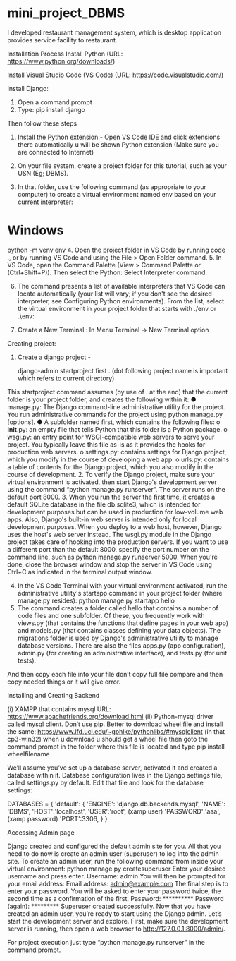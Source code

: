 # mini_project_DBMS
 I developed restaurant management system, which is desktop application provides service facility to restaurant.

Installation Process
Install Python 
(URL: https://www.python.org/downloads/)	

Install Visual Studio Code  (VS Code)
(URL: https://code.visualstudio.com/)

Install Django:
1.	Open a command prompt
2.	Type: pip install django

Then follow these steps
1.	Install the Python extension.- Open VS Code IDE and click extensions there automatically u will be shown Python extension (Make sure you are connected to Internet)
2.	On your file system, create a project folder for this tutorial, such as your USN (Eg; DBMS).

3.	In that folder, use the following command (as appropriate to your computer) to create a virtual environment named env based on your current interpreter:
# Windows
python -m venv env
4.	Open the project folder in VS Code by running code ., or by running VS Code and using the File > Open Folder command.
5.	In VS Code, open the Command Palette (View > Command Palette or (Ctrl+Shift+P)). Then select the Python: Select Interpreter command:
 
6.	The command presents a list of available interpreters that VS Code can locate automatically (your list will vary; if you don't see the desired interpreter, see Configuring Python environments). From the list, select the virtual environment in your project folder that starts with ./env or .\env:
 


7.	Create a New Terminal : In Menu Terminal -> New Terminal option



Creating project:
1.	Create a django project -  

     django-admin startproject first .
     (dot following project name is important which refers to current directory)

This startproject command assumes (by use of . at the end) that the current folder is your project folder, and creates the following within it:
●	manage.py: The Django command-line administrative utility for the project. You run administrative commands for the project using python manage.py <command> [options].
●	A subfolder named first, which contains the following files:
o	__init__.py: an empty file that tells Python that this folder is a Python package.
o	wsgi.py: an entry point for WSGI-compatible web servers to serve your project. You typically leave this file as-is as it provides the hooks for production web servers.
o	settings.py: contains settings for Django project, which you modify in the course of developing a web app.
o	urls.py: contains a table of contents for the Django project, which you also modify in the course of development.
2.	To verify the Django project, make sure your virtual environment is activated, then start Django's development server using the command “python manage.py runserver”. The server runs on the default port 8000.
3.	When you run the server the first time, it creates a default SQLite database in the file db.sqlite3, which is intended for development purposes but can be used in production for low-volume web apps. Also, Django's built-in web server is intended only for local development purposes. When you deploy to a web host, however, Django uses the host's web server instead. The wsgi.py module in the Django project takes care of hooking into the production servers.
If you want to use a different port than the default 8000, specify the port number on the command line, such as python manage.py runserver 5000. 
When you're done, close the browser window and stop the server in VS Code using Ctrl+C as indicated in the terminal output window.

4. In the VS Code Terminal with your virtual environment activated, run the   administrative utility's startapp command in your project folder (where manage.py resides):
                 python manage.py startapp hello
5.  The command creates a folder called hello that contains a number of code files and one subfolder. Of these, you frequently work with views.py (that contains the functions that define pages in your web app) and models.py (that contains classes defining your data objects). The migrations folder is used by Django's administrative utility to manage database versions. There are also the files apps.py (app configuration), admin.py (for creating an administrative interface), and tests.py (for unit tests). 

And then copy each file into your file don’t copy full file compare and then copy needed things or it will give error.

Installing and Creating Backend 

(i)	XAMPP that contains mysql
URL: https://www.apachefriends.org/download.html
(ii)	Python-mysql driver called mysql client. Don’t use pip. Better to download wheel file and install the same:
https://www.lfd.uci.edu/~gohlke/pythonlibs/#mysqlclient (in that cp3-win32)
when u download u should get a wheel file
then goto the command prompt in the folder where this file is located and type
pip install wheelfilename

We’ll assume you’ve set up a database server, activated it and created a database within it. Database configuration lives in the Django settings file, called settings.py by default. Edit that file and look for the database settings:

DATABASES = {
    'default': {
        'ENGINE': 'django.db.backends.mysql',
        'NAME': 'DBMS',
        'HOST':'localhost',
        'USER':'root', (xamp user)
        'PASSWORD':'aaa', (xamp password)
        'PORT':3306,
    }
}

Accessing Admin page

Django created and configured the default admin site for you. All that you need to do now is create an admin user (superuser) to log into the admin site. To create an admin user, run the following command from inside your virtual environment:
python manage.py createsuperuser
Enter your desired username and press enter.
Username: admin
You will then be prompted for your email address:
Email address: admin@example.com
The final step is to enter your password. You will be asked to enter your password twice, the second time as a confirmation of the first.
Password: **********
Password (again): *********
Superuser created successfully.
Now that you have created an admin user, you’re ready to start using the Django admin. Let’s start the development server and explore.
First, make sure the development server is running, then open a web browser to http://127.0.0.1:8000/admin/.


For project execution just type “python manage.py runserver” in the command prompt.


